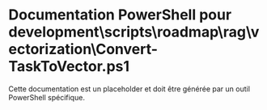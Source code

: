 # Documentation PowerShell pour development\scripts\roadmap\rag\vectorization\Convert-TaskToVector.ps1

Cette documentation est un placeholder et doit être générée par un outil PowerShell spécifique.
